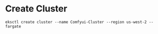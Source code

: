 # Create Cluster

```shell
eksctl create cluster --name Comfyui-Cluster --region us-west-2 --fargate
```